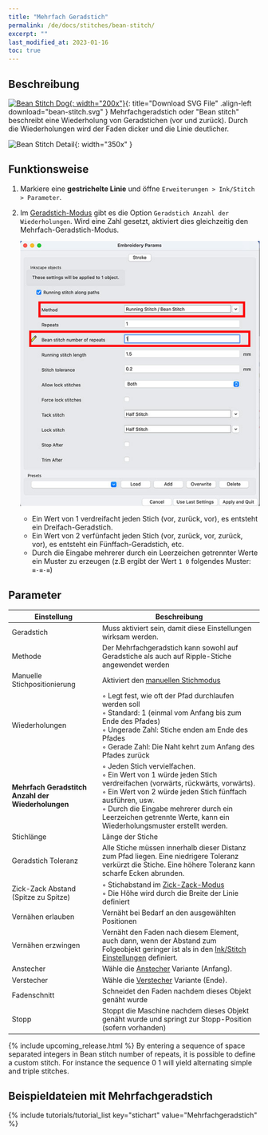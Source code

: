 ```yaml
---
title: "Mehrfach Geradstich"
permalink: /de/docs/stitches/bean-stitch/
excerpt: ""
last_modified_at: 2023-01-16
toc: true
---
```

## Beschreibung

[![Bean Stitch Dog](/assets/images/docs/bean-stitch-example.jpg){: width="200x"}](/assets/images/docs/bean-stitch.svg){: title="Download SVG File" .align-left download="bean-stitch.svg" }
Mehrfachgeradstich oder "Bean stitch" beschreibt eine Wiederholung von Geradstichen (vor und zurück). Durch die Wiederholungen wird der Faden dicker und die Linie deutlicher.

![Bean Stitch Detail](/assets/images/docs/bean-stitch-detail.jpg){: width="350x" }

## Funktionsweise

1. Markiere eine **gestrichelte Linie** und öffne `Erweiterungen > Ink/Stitch  > Parameter`.

2. Im [Geradstich-Modus](/de/docs/stitches/running-stitch) gibt es die Option `Geradstich Anzahl der Wiederholungen`. Wird eine Zahl gesetzt, aktiviert dies gleichzeitig den Mehrfach-Geradstich-Modus.

   ![Bean Stitch Params](/assets/images/docs/en/params-bean-stitch.jpg)

   * Ein Wert von 1 verdreifacht jeden Stich (vor, zurück, vor), es entsteht ein Dreifach-Geradstich.
   * Ein Wert von 2 verfünfacht jeden Stich (vor, zurück, vor, zurück, vor), es entsteht ein Fünffach-Geradstich, etc.
   * Durch die Eingabe mehrerer durch ein Leerzeichen getrennter Werte  ein Muster zu erzeugen (z.B ergibt der Wert `1 0` folgendes Muster: `≡-≡-≡`)

## Parameter

Einstellung|Beschreibung
---|---
Geradstich                            | Muss aktiviert sein, damit diese Einstellungen wirksam werden.
Methode                               | Der Mehrfachgeradstich kann sowohl auf Geradstiche als auch auf Ripple-Stiche angewendet werden
Manuelle Stichpositionierung          | Aktiviert den [manuellen Stichmodus](#manuelle-füllung)
Wiederholungen                        | ◦ Legt fest, wie oft der Pfad durchlaufen werden soll<br/>◦ Standard: 1 (einmal vom Anfang bis zum Ende des Pfades)<br/>◦ Ungerade Zahl: Stiche enden am Ende des Pfades<br/>◦ Gerade Zahl: Die Naht kehrt zum Anfang des Pfades zurück
**Mehrfach Geradstitch Anzahl der Wiederholungen** | ◦ Jeden Stich vervielfachen.<br/>◦ Ein Wert von 1 würde jeden Stich verdreifachen (vorwärts, rückwärts, vorwärts).<br/>◦ Ein Wert von 2 würde jeden Stich fünffach ausführen, usw.<br/>◦ Durch die Eingabe mehrerer durch ein Leerzeichen getrennte Werte, kann ein Wiederholungsmuster erstellt werden.
Stichlänge                            | Länge der Stiche
Geradstich Toleranz                   | Alle Stiche müssen innerhalb dieser Distanz zum Pfad liegen. Eine niedrigere Toleranz verkürzt die Stiche. Eine höhere Toleranz kann scharfe Ecken abrunden.
Zick-Zack Abstand (Spitze zu Spitze)  | ◦ Stichabstand im [Zick-Zack-Modus](/de/docs/stitches/zigzag-stitch/)<br>◦ Die Höhe wird durch die Breite der Linie definiert
Vernähen erlauben                     | Vernäht bei Bedarf an den ausgewählten Positionen
Vernähen erzwingen                    | Vernäht den Faden nach diesem Element, auch dann, wenn der Abstand zum Folgeobjekt geringer ist als in den [Ink/Stitch Einstellungen](/de/docs/preferences/) definiert.
Anstecher                             |Wähle die [Anstecher](/docs/stitches/lock-stitches) Variante (Anfang).
Verstecher                            |Wähle die [Verstecher](/docs/stitches/lock-stitches) Variante (Ende).
Fadenschnitt                          | Schneidet den Faden nachdem dieses Objekt genäht wurde
Stopp                                 | Stoppt die Maschine nachdem dieses Objekt genäht wurde und springt zur Stopp-Position (sofern vorhanden)

{% include upcoming_release.html %} 
By entering a sequence of space separated integers in Bean stitch number of repeats, it is possible to define a custom stitch. For instance the sequence 0 1 will yield alternating simple and triple stitches.

## Beispieldateien mit Mehrfachgeradstich

{% include tutorials/tutorial_list key="stichart" value="Mehrfachgeradstich" %}
